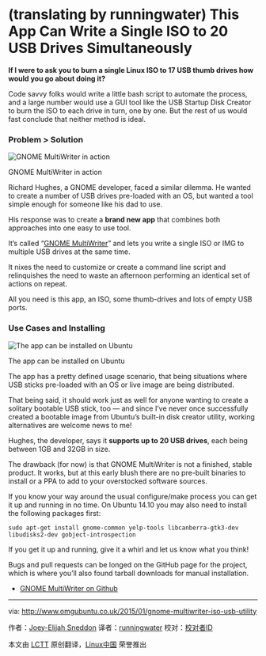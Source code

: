 (translating by runningwater)
This App Can Write a Single ISO to 20 USB Drives Simultaneously
================================================================================
**If I were to ask you to burn a single Linux ISO to 17 USB thumb drives how would you go about doing it?**

Code savvy folks would write a little bash script to automate the process, and a large number would use a GUI tool like the USB Startup Disk Creator to burn the ISO to each drive in turn, one by one. But the rest of us would fast conclude that neither method is ideal.

### Problem > Solution ###

![GNOME MultiWriter in action](http://www.omgubuntu.co.uk/wp-content/uploads/2015/01/gnome-multi-writer.jpg)

GNOME MultiWriter in action

Richard Hughes, a GNOME developer, faced a similar dilemma. He wanted to create a number of USB drives pre-loaded with an OS, but wanted a tool simple enough for someone like his dad to use.

His response was to create a **brand new app** that combines both approaches into one easy to use tool.

It’s called “[GNOME MultiWriter][1]” and lets you write a single ISO or IMG  to multiple USB drives at the same time.

It nixes the need to customize or create a command line script and relinquishes the need to waste an afternoon performing an identical set of actions on repeat.

All you need is this app, an ISO, some thumb-drives and lots of empty USB ports.

### Use Cases and Installing ###

![The app can be installed on Ubuntu](http://www.omgubuntu.co.uk/wp-content/uploads/2015/01/mutli-writer-on-ubuntu.jpg)

The app can be installed on Ubuntu

The app has a pretty defined usage scenario, that being situations where USB sticks pre-loaded with an OS or live image are being distributed.

That being said, it should work just as well for anyone wanting to create a solitary bootable USB stick, too — and since I’ve never once successfully created a bootable image from Ubuntu’s built-in disk creator utility, working alternatives are welcome news to me!

Hughes, the developer, says it **supports up to 20 USB drives**, each being between 1GB and 32GB in size.

The drawback (for now) is that GNOME MultiWriter is not a finished, stable product. It works, but at this early blush there are no pre-built binaries to install or a PPA to add to your overstocked software sources.

If you know your way around the usual configure/make process you can get it up and running in no time. On Ubuntu 14.10 you may also need to install the following packages first:

    sudo apt-get install gnome-common yelp-tools libcanberra-gtk3-dev libudisks2-dev gobject-introspection

If you get it up and running, give it a whirl and let us know what you think!

Bugs and pull requests can be longed on the GitHub page for the project, which is where you’ll also found tarball downloads for manual installation.

- [GNOME MultiWriter on Github][2]

--------------------------------------------------------------------------------

via: http://www.omgubuntu.co.uk/2015/01/gnome-multiwriter-iso-usb-utility

作者：[Joey-Elijah Sneddon][a]
译者：[runningwater](https://github.com/runningwater)
校对：[校对者ID](https://github.com/校对者ID)

本文由 [LCTT](https://github.com/LCTT/TranslateProject) 原创翻译，[Linux中国](http://linux.cn/) 荣誉推出

[a]:https://plus.google.com/117485690627814051450/?rel=author
[1]:https://github.com/hughsie/gnome-multi-writer/
[2]:https://github.com/hughsie/gnome-multi-writer/
